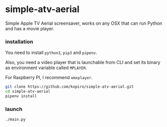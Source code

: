 # simple-atv-aerial

Simple Apple TV Aerial screensaver, works on any OSX that can run Python and has a movie player.

### installation

You need to install `python3`, `pip3` and `pipenv`.

Also, you need a video player that is launchable from CLI and set its binary as environment variable called `MPLAYER`.

For Raspberry PI, I recommend `omxplayer`.

```sh
git clone https://github.com/kopiro/simple-atv-aerial.git
cd simple-atv-aerial
pipenv install
```

### launch

```sh
./main.py
```
